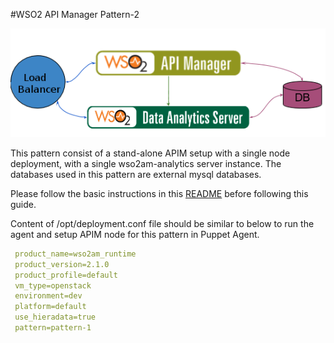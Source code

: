 #WSO2 API Manager Pattern-2

![pattern-design](../../../../../patterns/design/am-2.1.0-pattern-2.png)

This pattern consist of a stand-alone APIM setup with a single node deployment, with a single wso2am-analytics server
instance. The databases used in this pattern are external mysql databases.

Please follow the basic instructions in this [README](../../../../../README.md) before following this guide.

Content of /opt/deployment.conf file should be similar to below to run the agent and setup APIM node for this pattern
 in Puppet Agent.

```yaml
 product_name=wso2am_runtime
 product_version=2.1.0
 product_profile=default
 vm_type=openstack
 environment=dev
 platform=default
 use_hieradata=true
 pattern=pattern-1
```